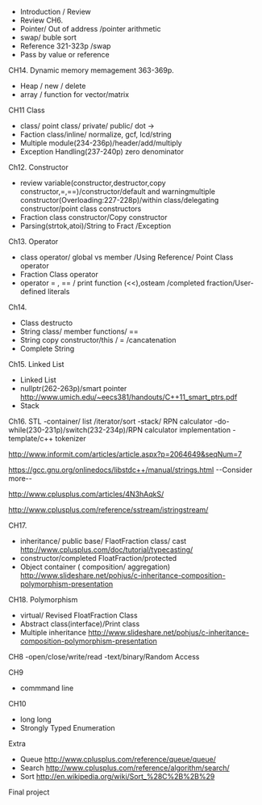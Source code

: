 - Introduction / Review 
- Review
CH6. 
 - Pointer/ Out of address /pointer arithmetic
 - swap/ buble sort
 - Reference 321-323p /swap 
 - Pass by value or reference

CH14. Dynamic memory memagement 363-369p.
- Heap / new / delete
- array / function for vector/matrix

CH11 Class
 - class/ point class/ private/ public/ dot ->
 - Faction class/inline/ normalize, gcf, lcd/string
 - Multiple module(234-236p)/header/add/multiply
 - Exception Handling(237-240p) zero denominator

Ch12. Constructor
- review variable(constructor,destructor,copy constructor,=,==)/constructor/default and warningmultiple constructor(Overloading:227-228p)/within class/delegating constructor/point class constructors
- Fraction class constructor/Copy constructor
- Parsing(strtok,atoi)/String to Fract /Exception

Ch13. Operator
 - class operator/ global vs member /Using Reference/ Point Class operator
 - Fraction Class operator
 - operator = , == / print function (<<),osteam /completed fraction/User-defined literals
 
Ch14.
 - Class destructo
 - String class/ member functions/ ==
 - String copy constructor/this / = /cancatenation
 - Complete String

Ch15. Linked List
 - Linked List
 - nullptr(262-263p)/smart pointer http://www.umich.edu/~eecs381/handouts/C++11_smart_ptrs.pdf
 - Stack

Ch16. STL
 -container/ list /iterator/sort
 -stack/ RPN calculator
 -do-while(230-231p)/switch(232-234p)/RPN calculator implementation
 -template/c++ tokenizer 

http://www.informit.com/articles/article.aspx?p=2064649&seqNum=7 
 
https://gcc.gnu.org/onlinedocs/libstdc++/manual/strings.html  --Consider more--

http://www.cplusplus.com/articles/4N3hAqkS/

http://www.cplusplus.com/reference/sstream/istringstream/
 
CH17. 
 - inheritance/ public base/ FlaotFraction class/ cast http://www.cplusplus.com/doc/tutorial/typecasting/
 - constructor/completed FloatFraction/protected
 - Object container ( composition/ aggregation) http://www.slideshare.net/pohjus/c-inheritance-composition-polymorphism-presentation
 
CH18. Polymorphism
 - virtual/ Revised FloatFraction Class
 - Abstract class(interface)/Print class
 - Multiple inheritance http://www.slideshare.net/pohjus/c-inheritance-composition-polymorphism-presentation

CH8
 -open/close/write/read
 -text/binary/Random Access

CH9
 - commmand line

CH10
 - long long
 - Strongly Typed Enumeration

Extra
 - Queue http://www.cplusplus.com/reference/queue/queue/
 - <algorithm> Search http://www.cplusplus.com/reference/algorithm/search/
 - <algorithm> Sort http://en.wikipedia.org/wiki/Sort_%28C%2B%2B%29
 
Final project
